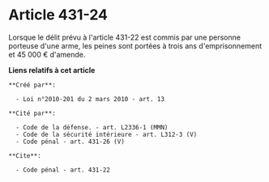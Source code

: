 # Article 431-24

Lorsque le délit prévu à l'article 431-22 est commis par une personne porteuse d'une arme, les peines sont portées à trois
ans d'emprisonnement et 45 000 € d'amende.

**Liens relatifs à cet article**

	**Créé par**:

	  - Loi n°2010-201 du 2 mars 2010 - art. 13

	**Cité par**:

	  - Code de la défense. - art. L2336-1 (MMN)
	  - Code de la sécurité intérieure - art. L312-3 (V)
	  - Code pénal - art. 431-26 (V)

	**Cite**:

	  - Code pénal - art. 431-22
